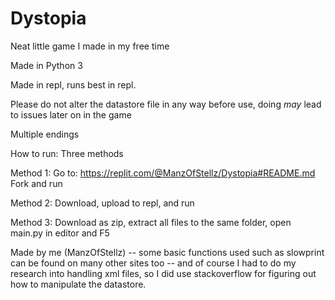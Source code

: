 # Dystopia
Neat little game I made in my free time

Made in Python 3

Made in repl, runs best in repl.

Please do not alter the datastore file in any way before use, doing *may* lead to issues later on in the game

Multiple endings

How to run:
Three methods

Method 1:
Go to: https://replit.com/@ManzOfStellz/Dystopia#README.md 
Fork and run

Method 2:
Download, upload to repl, and run

Method 3:
Download as zip, extract all files to the same folder, open main.py in editor and F5

Made by me (ManzOfStellz) -- some basic functions used such as slowprint can be found on many other sites too -- and of course I had to do my research into handling xml files, so I did use stackoverflow for figuring out how to manipulate the datastore.
